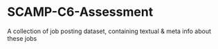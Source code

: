 # SCAMP-C6-Assessment
A collection of job posting dataset, containing textual &amp; meta info about these jobs
